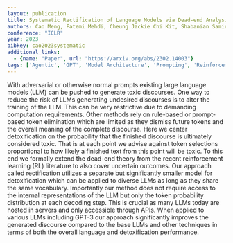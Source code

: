 ```yaml
---
layout: publication
title: Systematic Rectification of Language Models via Dead-end Analysis
authors: Cao Meng, Fatemi Mehdi, Cheung Jackie Chi Kit, Shabanian Samira
conference: "ICLR"
year: 2023
bibkey: cao2023systematic
additional_links:
  - {name: "Paper", url: "https://arxiv.org/abs/2302.14003"}
tags: ['Agentic', 'GPT', 'Model Architecture', 'Prompting', 'Reinforcement Learning', 'Security', 'Tools', 'Training Techniques']
---
```

With adversarial or otherwise normal prompts existing large language models (LLM) can be pushed to generate toxic discourses. One way to reduce the risk of LLMs generating undesired discourses is to alter the training of the LLM. This can be very restrictive due to demanding computation requirements. Other methods rely on rule-based or prompt-based token elimination which are limited as they dismiss future tokens and the overall meaning of the complete discourse. Here we center detoxification on the probability that the finished discourse is ultimately considered toxic. That is at each point we advise against token selections proportional to how likely a finished text from this point will be toxic. To this end we formally extend the dead-end theory from the recent reinforcement learning (RL) literature to also cover uncertain outcomes. Our approach called rectification utilizes a separate but significantly smaller model for detoxification which can be applied to diverse LLMs as long as they share the same vocabulary. Importantly our method does not require access to the internal representations of the LLM but only the token probability distribution at each decoding step. This is crucial as many LLMs today are hosted in servers and only accessible through APIs. When applied to various LLMs including GPT-3 our approach significantly improves the generated discourse compared to the base LLMs and other techniques in terms of both the overall language and detoxification performance.
